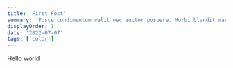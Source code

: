 ```yaml
---
title: 'First Post'
summary: 'Fusce condimentum velit nec auctor posuere. Morbi blandit massa non sem rhoncus accumsan. In mollis eros vitae tellus laoreet, mollis convallis massa tempus.'
displayOrder: 1
date: '2022-07-07'
tags: ['color']
---
```


Hello world
